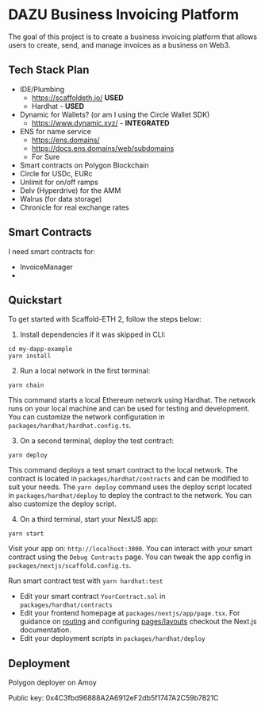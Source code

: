 # DAZU Business Invoicing Platform

The goal of this project is to create a business invoicing platform that allows users to create, send, and manage invoices as a business on Web3.

## Tech Stack Plan

- IDE/Plumbing
	- https://scaffoldeth.io/ **USED**
	- Hardhat - **USED**
- Dynamic for Wallets? (or am I using the Circle Wallet SDK)
	- https://www.dynamic.xyz/ - **INTEGRATED**
- ENS for name service
	- https://ens.domains/
	- https://docs.ens.domains/web/subdomains
	- For Sure
- Smart contracts on Polygon Blockchain
- Circle for USDc, EURc
- Unlimit for on/off ramps
- Delv (Hyperdrive) for the AMM
- Walrus (for data storage)
- Chronicle for real exchange rates

## Smart Contracts

I need smart contracts for:
* InvoiceManager
* 


## Quickstart

To get started with Scaffold-ETH 2, follow the steps below:

1. Install dependencies if it was skipped in CLI:

```
cd my-dapp-example
yarn install
```

2. Run a local network in the first terminal:

```
yarn chain
```

This command starts a local Ethereum network using Hardhat. The network runs on your local machine and can be used for testing and development. You can customize the network configuration in `packages/hardhat/hardhat.config.ts`.

3. On a second terminal, deploy the test contract:

```
yarn deploy
```

This command deploys a test smart contract to the local network. The contract is located in `packages/hardhat/contracts` and can be modified to suit your needs. The `yarn deploy` command uses the deploy script located in `packages/hardhat/deploy` to deploy the contract to the network. You can also customize the deploy script.

4. On a third terminal, start your NextJS app:

```
yarn start
```

Visit your app on: `http://localhost:3000`. You can interact with your smart contract using the `Debug Contracts` page. You can tweak the app config in `packages/nextjs/scaffold.config.ts`.

Run smart contract test with `yarn hardhat:test`

- Edit your smart contract `YourContract.sol` in `packages/hardhat/contracts`
- Edit your frontend homepage at `packages/nextjs/app/page.tsx`. For guidance on [routing](https://nextjs.org/docs/app/building-your-application/routing/defining-routes) and configuring [pages/layouts](https://nextjs.org/docs/app/building-your-application/routing/pages-and-layouts) checkout the Next.js documentation.
- Edit your deployment scripts in `packages/hardhat/deploy`


## Deployment

Polygon deployer on Amoy

Public key: 0x4C3fbd96888A2A6912eF2db5f1747A2C59b7821C

